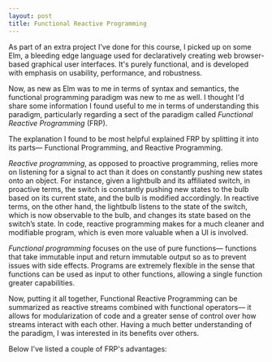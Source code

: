 ```yaml
---
layout: post
title: Functional Reactive Programming 
---
```


As part of an extra project I've done for this course, I picked up on some Elm, a bleeding edge language used for declaratively creating web browser-based graphical user interfaces. It's purely functional, and is developed with emphasis on usability, performance, and robustness. 

Now, as new as Elm was to me in terms of syntax and semantics, the functional programming paradigm was new to me as well. I thought I'd share some information I found useful to me in terms of understanding this paradigm, particularly regarding a sect of the paradigm called *Functional Reactive Programming* (FRP). 

The explanation I found to be most helpful explained FRP by splitting it into its parts— Functional Programming, and Reactive Programming. 

*Reactive programming*, as opposed to proactive programming, relies more on listening for a signal to act than it does on constantly pushing new states onto an object. For instance, given a lightbulb and its affiliated switch, in proactive terms, the switch is constantly pushing new states to the bulb based on its current state, and the bulb is modified accordingly. In reactive terms, on the other hand, the lightbulb listens to the state of the switch, which is now observable to the bulb, and changes its state based on the switch’s state. In code, reactive programming makes for a much cleaner and modifiable program, which is even more valuable when a UI is involved. 

*Functional programming* focuses on the use of pure functions— functions that take immutable input and return immutable output so as to prevent issues with side effects. Programs are extremely flexible in the sense that functions can be used as input to other functions, allowing a single function greater capabilities. 
  
Now, putting it all together, Functional Reactive Programming can be summarized as reactive streams combined with functional operators— it allows for modularization of code and a greater sense of control over how streams interact with each other. Having a much better understanding of the paradigm, I was interested in its benefits over others. 

Below I've listed a couple of FRP's advantages: 

